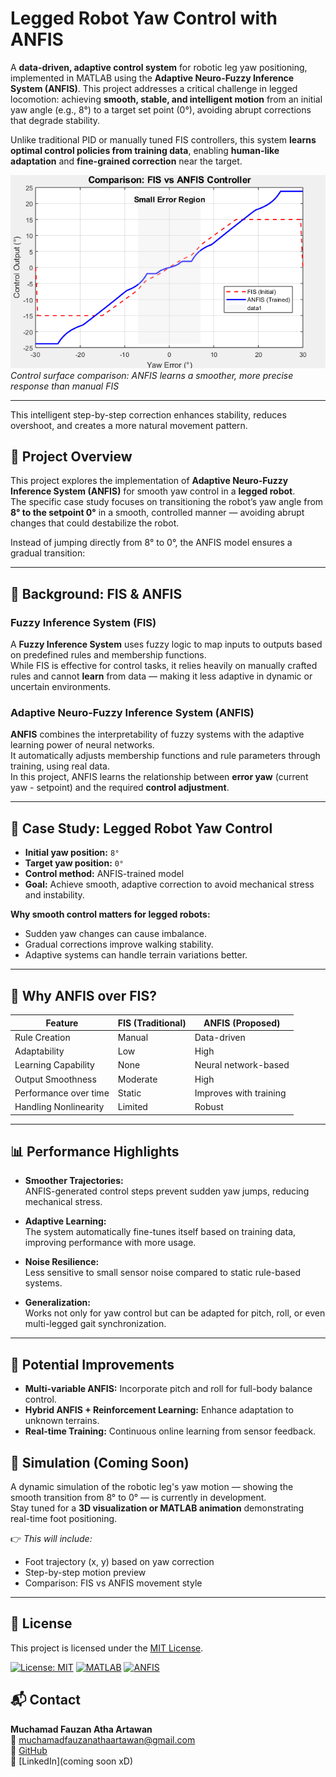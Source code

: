 # Legged Robot Yaw Control with ANFIS  

A **data-driven, adaptive control system** for robotic leg yaw positioning, implemented in MATLAB using the **Adaptive Neuro-Fuzzy Inference System (ANFIS)**. This project addresses a critical challenge in legged locomotion: achieving **smooth, stable, and intelligent motion** from an initial yaw angle (e.g., 8°) to a target set point (0°), avoiding abrupt corrections that degrade stability.

Unlike traditional PID or manually tuned FIS controllers, this system **learns optimal control policies from training data**, enabling **human-like adaptation** and **fine-grained correction** near the target.

![FIS vs ANFIS Comparison](comparison/FIS_vs_ANFIS_comparison.png)  
*Control surface comparison: ANFIS learns a smoother, more precise response than manual FIS*

---

This intelligent step-by-step correction enhances stability, reduces overshoot, and creates a more natural movement pattern.

## 📌 Project Overview
This project explores the implementation of **Adaptive Neuro-Fuzzy Inference System (ANFIS)** for smooth yaw control in a **legged robot**.  
The specific case study focuses on transitioning the robot’s yaw angle from **8° to the setpoint 0°** in a smooth, controlled manner — avoiding abrupt changes that could destabilize the robot.

Instead of jumping directly from 8° to 0°, the ANFIS model ensures a gradual transition:

---

## 🧠 Background: FIS & ANFIS

### Fuzzy Inference System (FIS)
A **Fuzzy Inference System** uses fuzzy logic to map inputs to outputs based on predefined rules and membership functions.  
While FIS is effective for control tasks, it relies heavily on manually crafted rules and cannot **learn** from data — making it less adaptive in dynamic or uncertain environments.

### Adaptive Neuro-Fuzzy Inference System (ANFIS)
**ANFIS** combines the interpretability of fuzzy systems with the adaptive learning power of neural networks.  
It automatically adjusts membership functions and rule parameters through training, using real data.  
In this project, ANFIS learns the relationship between **error yaw** (current yaw - setpoint) and the required **control adjustment**.

---

## 🤖 Case Study: Legged Robot Yaw Control

- **Initial yaw position:** `8°`
- **Target yaw position:** `0°`
- **Control method:** ANFIS-trained model
- **Goal:** Achieve smooth, adaptive correction to avoid mechanical stress and instability.

**Why smooth control matters for legged robots:**
- Sudden yaw changes can cause imbalance.
- Gradual corrections improve walking stability.
- Adaptive systems can handle terrain variations better.

---

## 🚀 Why ANFIS over FIS?

| Feature                  | FIS (Traditional)         | ANFIS (Proposed)          |
|--------------------------|---------------------------|---------------------------|
| Rule Creation            | Manual                    | Data-driven               |
| Adaptability             | Low                       | High                      |
| Learning Capability      | None                      | Neural network-based      |
| Output Smoothness        | Moderate                  | High                      |
| Performance over time    | Static                    | Improves with training    |
| Handling Nonlinearity    | Limited                   | Robust                    |

---

## 📊 Performance Highlights

- **Smoother Trajectories:**  
  ANFIS-generated control steps prevent sudden yaw jumps, reducing mechanical stress.

- **Adaptive Learning:**  
  The system automatically fine-tunes itself based on training data, improving performance with more usage.

- **Noise Resilience:**  
  Less sensitive to small sensor noise compared to static rule-based systems.

- **Generalization:**  
  Works not only for yaw control but can be adapted for pitch, roll, or even multi-legged gait synchronization.

---

## 🔮 Potential Improvements
- **Multi-variable ANFIS:** Incorporate pitch and roll for full-body balance control.
- **Hybrid ANFIS + Reinforcement Learning:** Enhance adaptation to unknown terrains.
- **Real-time Training:** Continuous online learning from sensor feedback.

## 🎥 Simulation (Coming Soon)

A dynamic simulation of the robotic leg's yaw motion — showing the smooth transition from 8° to 0° — is currently in development.  
Stay tuned for a **3D visualization or MATLAB animation** demonstrating real-time foot positioning.

👉 *This will include:*
- Foot trajectory (x, y) based on yaw correction
- Step-by-step motion preview
- Comparison: FIS vs ANFIS movement style

---

## 📄 License
This project is licensed under the [MIT License](LICENSE).

[![License: MIT](https://img.shields.io/badge/License-MIT-yellow.svg)](https://opensource.org/licenses/MIT)
[![MATLAB](https://img.shields.io/badge/Tool-MATLAB-orange)](https://mathworks.com)
[![ANFIS](https://img.shields.io/badge/Method-ANFIS-blue)](https://en.wikipedia.org/wiki/ANFIS)

## 📬 Contact

**Muchamad Fauzan Atha Artawan**  
📧 muchamadfauzanathaartawan@gmail.com  
🔗 [GitHub](https://github.com/0118200)  
💼 [LinkedIn](coming soon xD)
